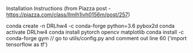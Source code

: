 Installation Instructions (from Piazza post - https://piazza.com/class/llmlh1ivh0156m/post/257)

conda create -n DRLhw4 -c conda-forge python=3.6 pybox2d
conda activate DRLhw4
conda install pytorch opencv matplotlib
conda install -c conda-forge gym
// go to utils/config.py and comment out line 60 ('import tensorflow as tf')
